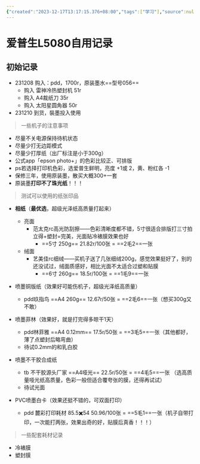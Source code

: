 ```yaml
---
{"created":"2023-12-17T13:17:15.376+08:00","tags":["学习"],"source":null,"aliases":"epsonL8050","author":null,"read":null,"dg-publish":true,"dg-path":"一些记录/爱普生L5080自用记录.md","permalink":"/一些记录/爱普生L5080自用记录/","dgPassFrontmatter":true,"updated":"2023-12-17T14:43:25.474+08:00"}
---
```


# 爱普生L5080自用记录
## 初始记录
- 231208 购入：pdd，1700r，原装墨水==型号056==
	- 购入 雷神冷热塑封机 51r
	- 购入 A4裁纸刀 35r
	- 购入 太阳星圆角器 50r
- 231210 到货，裝墨投入使用

>一些机子的注意事项
- 尽量不关电源保持待机状态
- 尽量少打无边距模式
- 尽量少打厚纸（出厂标注是小于300g）
- 公式app「epson photo+」的色彩比较正、可排版
- ps若选择打印机色彩，选爱普生鲜明，亮度 +1或 2，黄、粉红各 -1
- 保修三年，使用原装墨，散买大概300+一套
- 原装墨**打印不了珠光纸**！！！

>测试可以使用的纸张印品

- **相纸**（**最优选**，超级光泽纸高质量打起来）
	- 亮面
		- 范太克rc高光防刮擦——色彩清晰度都不错，5寸很适合排版打三寸拍立得+塑封=完美，光面贴冷裱膜效果也好
			- ==5寸 250g== 21.82r/100张 = ==2毛2==一张
	- 绒面
		- 艺美佳rc细绒——买机子送了几张细绒200g，感觉效果挺好了，别的还没试过，绒面质感好，相比光面不太适合过塑和贴膜
			- ==6寸 260g== 18.5r/100张 = ==1毛9==一张

- 喷墨铜版纸（效果好可能伤机子，超级光泽纸高质量）
	- pdd玖指鸟 ==A4 260g== 12.67r/50张 = ==2毛6==一张（想买300g又不敢）
- 喷墨菲林（效果好，就是打完得多晾干1天）
	- pdd林菲雅 ==A4 0.12mm== 17.5r/50张 = ==3毛5==一张（其他都好，薄了点塑封后略弯曲）
	- 待试0.2mm的和乳白胶
- 喷墨不干胶合成纸
	- tb 不干胶源头厂家 ==A4哑光== 22.5r/50张 = ==4毛5==一张 （选高质量哑光纸高质量，色彩一般但适合覆夸张的膜，还得再试试）
	- 待试光面
- PVC喷墨白卡（效果还挺不错的，可双面打印）
	- pdd 麓彩打印耗材 85.5✖️54 50.96/100张 = ==5毛1==一张（机子自带打印，一次能打两张，效果出奇的好，贴膜后真香！！！）

>一些配套耗材记录

- 冷裱膜
- 塑封膜